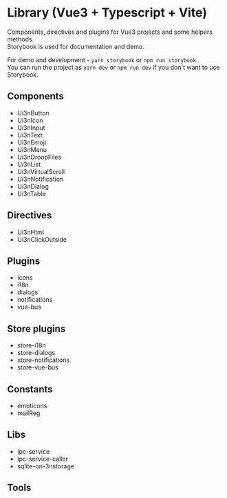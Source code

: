 # Library (Vue3 + Typescript + Vite)

Components, directives and plugins for Vue3 projects and some helpers methods.  
Storybook is used for documentation and demo.  
  
For demo and development - `yarn storybook` or `npm run storybook`.  
You can run the project as `yarn dev` or `npm run dev` if you don't want to use Storybook.

## Components
  - Ui3nButton
  - Ui3nIcon
  - Ui3nInput
  - Ui3nText
  - Ui3nEmoji
  - Ui3nMenu
  - Ui3nDroopFiles
  - Ui3nList
  - Ui3nVirtualScroll
  - Ui3nNotification
  - Ui3nDialog
  - Ui3nTable

## Directives
  - Ui3nHtml
  - Ui3nClickOutside

## Plugins
  - icons
  - i18n
  - dialogs
  - notifications
  - vue-bus

## Store plugins
  - store-i18n
  - store-dialogs
  - store-notifications
  - store-vue-bus

## Constants
  - emoticons
  - mailReg

## Libs
  - ipc-service
  - ipc-service-caller
  - sqlite-on-3nstorage

## Tools
